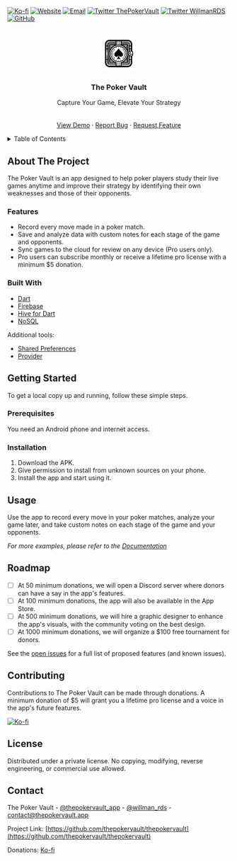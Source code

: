 <a name="readme-top"></a>

[![Ko-fi][kofi-badge]][kofi-url]
[![Website][website-badge]][website-url]
[![Email][email-badge]][email-url]
[![Twitter ThePokerVault][twitter-pokervault-badge]][twitter-pokervault-url]
[![Twitter WillmanRDS][twitter-willman-badge]][twitter-willman-url]
[![GitHub][github-badge]][github-url]

<!-- PROJECT LOGO -->
<br />
<div align="center">
  <a href="https://github.com/thepokervault/thepokervault">
    <img src="images/OGlogo.png" alt="Logo" width="80" height="80">
  </a>

  <h3 align="center">The Poker Vault</h3>

  <p align="center">
    Capture Your Game, Elevate Your Strategy
    <br />
    <br />
    <br />
    <a href="https://github.com/thepokervault/thepokervault/tree/main/builds">View Demo</a>
    ·
    <a href="https://github.com/thepokervault/thepokervault/issues/new?labels=bug&template=bug-report---.md">Report Bug</a>
    ·
    <a href="https://github.com/thepokervault/thepokervault/issues/new?labels=enhancement&template=feature-request---.md">Request Feature</a>
  </p>
</div>

<!-- TABLE OF CONTENTS -->
<details>
  <summary>Table of Contents</summary>
  <ol>
    <li>
      <a href="#about-the-project">About The Project</a>
      <ul>
        <li><a href="#built-with">Built With</a></li>
      </ul>
    </li>
    <li>
      <a href="#getting-started">Getting Started</a>
      <ul>
        <li><a href="#prerequisites">Prerequisites</a></li>
        <li><a href="#installation">Installation</a></li>
      </ul>
    </li>
    <li><a href="#usage">Usage</a></li>
    <li><a href="#roadmap">Roadmap</a></li>
    <li><a href="#contributing">Contributing</a></li>
    <li><a href="#license">License</a></li>
    <li><a href="#contact">Contact</a></li>
  </ol>
</details>

<!-- ABOUT THE PROJECT -->
## About The Project

The Poker Vault is an app designed to help poker players study their live games anytime and improve their strategy by identifying their own weaknesses and those of their opponents.

### Features
- Record every move made in a poker match.
- Save and analyze data with custom notes for each stage of the game and opponents.
- Sync games to the cloud for review on any device (Pro users only).
- Pro users can subscribe monthly or receive a lifetime pro license with a minimum $5 donation.


### Built With
* [Dart](https://dart.dev)
* [Firebase](https://firebase.google.com)
* [Hive for Dart](https://pub.dev/packages/hive)
* [NoSQL](https://www.mongodb.com/nosql-explained)

Additional tools:
* [Shared Preferences](https://pub.dev/packages/shared_preferences)
* [Provider](https://pub.dev/packages/provider)


<!-- GETTING STARTED -->
## Getting Started

To get a local copy up and running, follow these simple steps.

### Prerequisites

You need an Android phone and internet access.

### Installation

1. Download the APK.
2. Give permission to install from unknown sources on your phone.
3. Install the app and start using it.


<!-- USAGE EXAMPLES -->
## Usage

Use the app to record every move in your poker matches, analyze your game later, and take custom notes on each stage of the game and your opponents.

_For more examples, please refer to the [Documentation](https://example.com)_


<!-- ROADMAP -->
## Roadmap

- [ ] At 50 minimum donations, we will open a Discord server where donors can have a say in the app's features.
- [ ] At 100 minimum donations, the app will also be available in the App Store.
- [ ] At 500 minimum donations, we will hire a graphic designer to enhance the app's visuals, with the community voting on the best design.
- [ ] At 1000 minimum donations, we will organize a $100 free tournament for donors.

See the [open issues](https://github.com/thepokervault/thepokervault/issues) for a full list of proposed features (and known issues).


<!-- CONTRIBUTING -->
## Contributing

Contributions to The Poker Vault can be made through donations. A minimum donation of $5 will grant you a lifetime pro license and a voice in the app's future features.

[![Ko-fi][kofi-badge]][kofi-url]


<!-- LICENSE -->
## License

Distributed under a private license. No copying, modifying, reverse engineering, or commercial use allowed.


<!-- CONTACT -->
## Contact

The Poker Vault - [@thepokervault_app](https://twitter.com/thepokervault_app) - [@willman_rds](https://twitter.com/willman_rds) - contact@thepokervault.app

Project Link: [https://github.com/thepokervault/thepokervault](https://github.com/thepokervault/thepokervault)

Donations: [Ko-fi](https://ko-fi.com/cattobaby)


<!-- MARKDOWN LINKS & IMAGES -->
<!-- https://www.markdownguide.org/basic-syntax/#reference-style-links -->

[kofi-badge]: https://img.shields.io/badge/Ko_fi-Become_a_Donor-ff5f5f?logo=ko-fi&style=for-the-badge
[kofi-url]: https://ko-fi.com/cattobaby
[website-badge]: https://img.shields.io/badge/website-000000?style=for-the-badge&logo=About.me&logoColor=white
[website-url]: https://thepokervault.app
[email-badge]: https://img.shields.io/badge/email-D14836?style=for-the-badge&logo=gmail&logoColor=white
[email-url]: mailto:contact@thepokervault.app
[twitter-pokervault-badge]: https://img.shields.io/twitter/follow/thepokervault_app?style=for-the-badge
[twitter-pokervault-url]: https://twitter.com/thepokervault_app
[twitter-willman-badge]: https://img.shields.io/twitter/follow/willman_rds?style=for-the-badge
[twitter-willman-url]: https://twitter.com/willman_rds
[github-badge]: https://img.shields.io/badge/github-171515?style=for-the-badge&logo=github&logoColor=white
[github-url]: https://github.com/cattobaby
